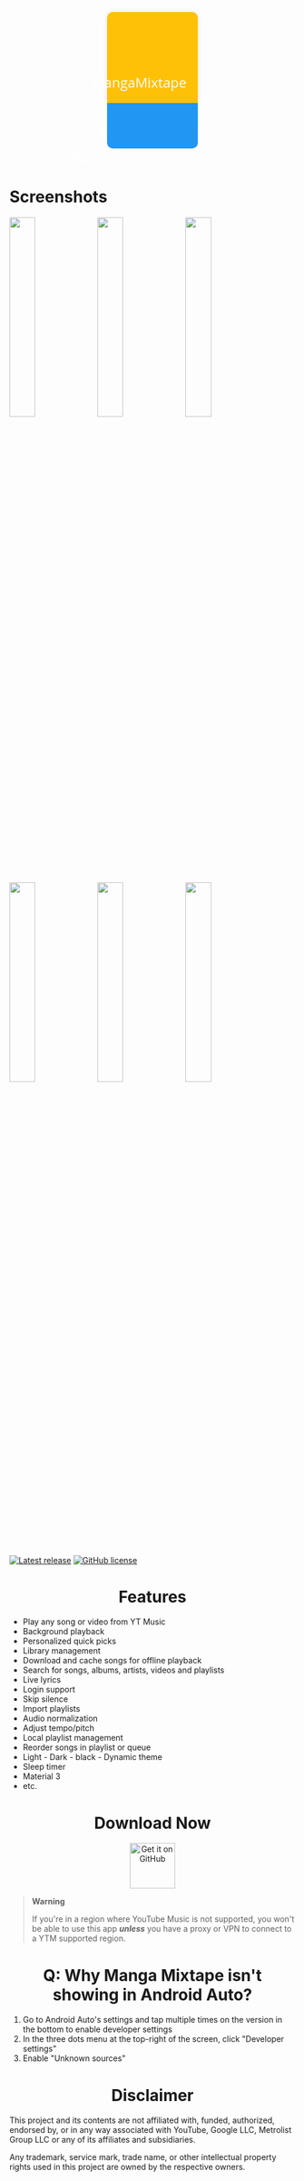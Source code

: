<div align="center">
  <div style="display: inline-block; width: 160px; height: 160px; border-radius: 10px; box-shadow: 0 0 10px rgba(0, 0, 0, 0.1);">
    <div style="position: relative; width: 100%; height: 100%; background-color: #FFC107; border-radius: 10px 10px 0 0;">
      <div style="position: absolute; top: 20px; left: 20px; font-size: 24px; font-family: 'Open Sans', sans-serif; color: #FFFFFF;"></div>
      <div style="position: absolute; bottom: 20px; right: 20px; font-size: 24px; font-family: 'Open Sans', sans-serif; color: #FFFFFF;">MangaMixtape</div>
    </div>
    <div style="position: relative; width: 100%; height: 50%; background-color: #2196F3; border-radius: 0 0 10px 10px;">
      <div style="position: absolute; top: 50%; left: 50%; transform: translate(-50%, -50%); font-size: 48px; font-family: 'Open Sans', sans-serif; color: #FF69B4;"></div>
    </div>
  </div>
  <h1 style="font-family: 'Open Sans', sans-serif; font-size: 24px; color: #FFFFFF;">Manga Mixtape</h1>
  <p style="font-family: 'Open Sans', sans-serif; font-size: 18px; color: #FFFFFF;">Material 3 Music client for Android</p>
</div>

<h1>Screenshots</h1>

  <img src="https://github.com/mostafaalagamy/Metrolist/blob/dev/fastlane/metadata/android/images/screenshots/screenshot_1.jpeg" width="30%" />
  <img src="https://github.com/mostafaalagamy/Metrolist/blob/dev/fastlane/metadata/android/images/screenshots/screenshot_2.jpeg" width="30%" />
  <img src="https://github.com/mostafaalagamy/Metrolist/blob/dev/fastlane/metadata/android/images/screenshots/screenshot_3.jpeg" width="30%" />

  <img src="https://github.com/mostafaalagamy/Metrolist/blob/dev/fastlane/metadata/android/images/screenshots/screenshot_4.jpeg" width="30%" />
  <img src="https://github.com/mostafaalagamy/Metrolist/blob/dev/fastlane/metadata/android/images/screenshots/screenshot_5.jpeg" width="30%" />
  <img src="https://github.com/mostafaalagamy/Metrolist/blob/dev/fastlane/metadata/android/images/screenshots/screenshot_6.jpeg" width="30%" />
</p>

[![Latest release](https://img.shields.io/github/v/release/mostafaalagamy/Metrolist?style=for-the-badge)](https://github.com/mostafaalagamy/Metrolist/releases)
[![GitHub license](https://img.shields.io/github/license/mostafaalagamy/metrolist?style=for-the-badge)](https://github.com/mostafaalagamy/Metrolist/blob/dev/LICENSE)
</div>

<div align="center">
<h1>Features</h1>
 </div>
 
- Play any song or video from YT Music
- Background playback 
- Personalized quick picks 
- Library management 
- Download and cache songs for offline playback
- Search for songs, albums, artists, videos and playlists
- Live lyrics 
- Login support 
- Skip silence 
- Import playlists 
- Audio normalization 
- Adjust tempo/pitch 
- Local playlist management
- Reorder songs in playlist or queue 
- Light - Dark - black - Dynamic theme
- Sleep timer
- Material 3 
- etc.

<div align="center">
<h1>Download Now</h1>

[<img src="https://raw.githubusercontent.com/WSTxda/QP-Gallery-Releases/master/Images/GitHub.svg"
alt='Get it on GitHub'
height="80">](https://github.com/mostafaalagamy/Metrolist/releases/latest/download/Metrolist.apk)

</div>

> **Warning**
>
>If you're in a region where YouTube Music is not supported, you won't be able to use this app
***unless*** you have a proxy or VPN to connect to a YTM supported region.

<div align="center">
<h1> Q: Why Manga Mixtape isn't showing in Android Auto? </h1>
</div>

1. Go to Android Auto's settings and tap multiple times on the version in the bottom to enable
   developer settings
2. In the three dots menu at the top-right of the screen, click "Developer settings"
3. Enable "Unknown sources"

<div align="center">
<h1>Disclaimer</h1>
</div>

This project and its contents are not affiliated with, funded, authorized, endorsed by, or in any way associated with YouTube, Google LLC, Metrolist Group LLC or any of its affiliates and subsidiaries.

Any trademark, service mark, trade name, or other intellectual property rights used in this project are owned by the respective owners.
